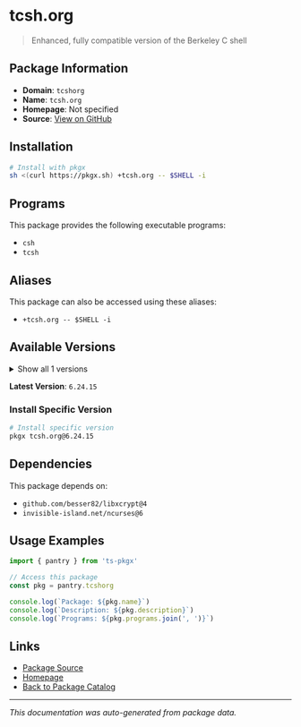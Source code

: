 # tcsh.org

> Enhanced, fully compatible version of the Berkeley C shell

## Package Information

- **Domain**: `tcshorg`
- **Name**: `tcsh.org`
- **Homepage**: Not specified
- **Source**: [View on GitHub](https://github.com/pkgxdev/pantry/tree/main/projects/tcsh.org/package.yml)

## Installation

```bash
# Install with pkgx
sh <(curl https://pkgx.sh) +tcsh.org -- $SHELL -i
```

## Programs

This package provides the following executable programs:

- `csh`
- `tcsh`

## Aliases

This package can also be accessed using these aliases:

- `+tcsh.org -- $SHELL -i`

## Available Versions

<details>
<summary>Show all 1 versions</summary>

- `6.24.15`

</details>

**Latest Version**: `6.24.15`

### Install Specific Version

```bash
# Install specific version
pkgx tcsh.org@6.24.15
```

## Dependencies

This package depends on:

- `github.com/besser82/libxcrypt@4`
- `invisible-island.net/ncurses@6`

## Usage Examples

```typescript
import { pantry } from 'ts-pkgx'

// Access this package
const pkg = pantry.tcshorg

console.log(`Package: ${pkg.name}`)
console.log(`Description: ${pkg.description}`)
console.log(`Programs: ${pkg.programs.join(', ')}`)
```

## Links

- [Package Source](https://github.com/pkgxdev/pantry/tree/main/projects/tcsh.org/package.yml)
- [Homepage](#)
- [Back to Package Catalog](../package-catalog.md)

---

*This documentation was auto-generated from package data.*
